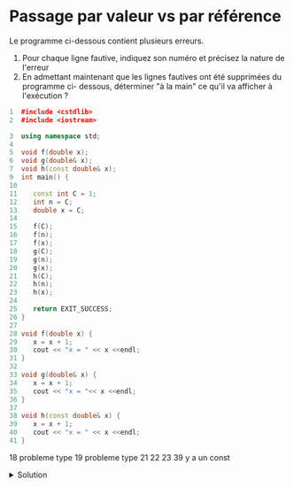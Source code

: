 # Passage par valeur vs par référence
Le programme ci-dessous contient plusieurs erreurs.
1) Pour chaque ligne fautive, indiquez son numéro et précisez la nature de l'erreur
2) En admettant maintenant que les lignes fautives ont été supprimées du programme ci- dessous, déterminer "à la main" ce qu'il va afficher à l'exécution ?

~~~cpp
1  #include <cstdlib>
2  #include <iostream>

3  using namespace std;
4
5  void f(double x);
6  void g(double& x);
7  void h(const double& x); 
9  int main() {
10
11    const int C = 1;
12    int n = C;
13    double x = C;
14   
15    f(C);
16    f(n);
17    f(x);
18    g(C);
19    g(n);
20    g(x);
21    h(C);
22    h(n);
23    h(x);
24   
25    return EXIT_SUCCESS;
26 }
27   
28 void f(double x) {
29    x = x + 1;
30    cout << "x = " << x <<endl;
31 }
32 
33 void g(double& x) {
34    x = x + 1;
35    cout << "x = "<< x <<endl;
36 }
37 
38 void h(const double& x) {
39    x = x + 1;
40    cout << "x = " << x <<endl;
41 }
~~~
18 probleme type
19 probleme type
21
22
23
39 y a un const

<details>
<summary>Solution</summary>

1) Erreurs
- Ligne 18 : Le paramètre effectif de g ne peut être qu'une variable
- Ligne 19 : Le paramètre effectif de g doit être du même type que le paramètre formel
(pas de conversion implicite possible dans ce cas !)
- Ligne 39 : Le mot clé const précise que le paramètre ne peut pas être modifié dans le corps de la fonction

2) Après corrections

- x=2
- x=2
- x=2
- x=2
- x=1
- x=1
- x=2 (2 car le paramètre effectif x a été préalablement modifié lors de l'appel g(x))
</details>
